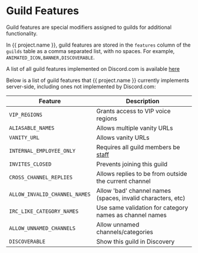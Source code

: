 # Guild Features

Guild features are special modifiers assigned to guilds for additional functionality.

In {{ project.name }}, guild features are stored in the `features` column of the `guilds` table as a comma separated list, with no spaces.
For example, `ANIMATED_ICON,BANNER,DISCOVERABLE`.

A list of all guild features implemented on Discord.com is available [here](https://github.com/Delitefully/DiscordLists#guild-feature-glossary)

Below is a list of guild features that {{ project.name }} currently implements server-side, including ones not implemented by Discord.com:

| Feature                       | Description                                                 |
| ----------------------------- | ----------------------------------------------------------- |
| `VIP_REGIONS`                 | Grants access to VIP voice regions                          |
| `ALIASABLE_NAMES`             | Allows multiple vanity URLs                                 |
| `VANITY_URL`                  | Allows vanity URLs                                          |
| `INTERNAL_EMPLOYEE_ONLY`      | Requires all guild members be [staff](userFlags.md)         |
| `INVITES_CLOSED`              | Prevents joining this guild                                 |
| `CROSS_CHANNEL_REPLIES`       | Allows replies to be from outside the current channel       |
| `ALLOW_INVALID_CHANNEL_NAMES` | Allow 'bad' channel names (spaces, invalid characters, etc) |
| `IRC_LIKE_CATEGORY_NAMES`     | Use same validation for category names as channel names     |
| `ALLOW_UNNAMED_CHANNELS`      | Allow unnamed channels/categories                           |
| `DISCOVERABLE`                | Show this guild in Discovery                                |
